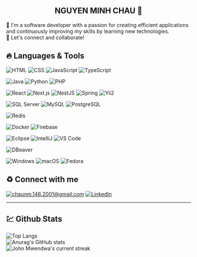 <h2 align="center">NGUYEN MINH CHAU 👋</h2> 

<p>🌟 I'm a software developer with a passion for creating efficient applications and continuously improving my skills by learning new technologies. <br/> 🤝 Let's connect and collaborate!</p>

## <h2>🔥 Languages & Tools </h2>
![HTML](https://img.shields.io/badge/HTML-%23E34F26.svg?style=flat-square&logo=html5&logoColor=white)
![CSS](https://img.shields.io/badge/CSS-%231572B6.svg?style=flat-square&logo=css3&logoColor=white)
![JavaScript](https://img.shields.io/badge/JavaScript-%23F7DF1E.svg?style=flat-square&logo=javascript&logoColor=black)
![TypeScript](https://img.shields.io/badge/TypeScript-%232F74C0.svg?style=flat-square&logo=typescript&logoColor=white)

![Java](https://img.shields.io/badge/Java-%23E34F26.svg?style=flat-square&logo=openjdk&logoColor=white)
![Python](https://img.shields.io/badge/Python-%233572A5.svg?style=flat-square&logo=python&logoColor=white)
![PHP](https://img.shields.io/badge/PHP-%23777BB4.svg?style=flat-square&logo=php&logoColor=white)

![React](https://img.shields.io/badge/React-%2361DAFB.svg?style=flat-square&logo=react&logoColor=black)
![Next.js](https://img.shields.io/badge/Next.js-%23000000.svg?style=flat-square&logo=next.js&logoColor=white)
![NestJS](https://img.shields.io/badge/NestJS-%23E0234E.svg?style=flat-square&logo=nestjs&logoColor=white)
![Spring](https://img.shields.io/badge/Spring-%236DB33F.svg?style=flat-square&logo=spring&logoColor=white)
![Yii2](https://img.shields.io/badge/Yii2-%23D9534F.svg?style=flat-square&logo=Yii&logoColor=white)

![SQL Server](https://img.shields.io/badge/SQL%20Server-%234F5B93.svg?style=flat-square&logo=microsoftsqlserver&logoColor=white)
![MySQL](https://img.shields.io/badge/MySQL-%234479A1.svg?style=flat-square&logo=mysql&logoColor=white)
![PostgreSQL](https://img.shields.io/badge/PostgreSQL-%233C54A1.svg?style=flat-square&logo=postgresql&logoColor=white)

![Redis](https://img.shields.io/badge/Redis-%23DC382D.svg?style=flat-square&logo=redis&logoColor=white)

![Docker](https://img.shields.io/badge/Docker-%230db7ed.svg?style=flat-square&logo=docker&logoColor=white)
![Firebase](https://img.shields.io/badge/Firebase-%23FFCA28.svg?style=flat-square&logo=firebase&logoColor=black)

![Eclipse](https://img.shields.io/badge/Eclipse-%234B8BBE.svg?style=flat-square&logo=eclipse&logoColor=white)
![IntelliJ](https://img.shields.io/badge/IntelliJ%20IDEA-%23000000.svg?style=flat-square&logo=intellijidea&logoColor=white)
![VS Code](https://img.shields.io/badge/VS%20Code-%23007ACC.svg?style=flat-square&logo=visual-studio-code&logoColor=white)

![DBeaver](https://img.shields.io/badge/DBeaver-%230C8DBA.svg?style=flat-square&logo=dbeaver&logoColor=white)

![Windows](https://img.shields.io/badge/Windows-%230078D4.svg?style=flat-square&logo=windows&logoColor=white)
![macOS](https://img.shields.io/badge/macOS-%23000000.svg?style=flat-square&logo=apple&logoColor=white)
![Fedora](https://img.shields.io/badge/Fedora-%234B8BBE.svg?style=flat-square&logo=fedora&logoColor=white)

## ♻️ Connect with me 
<a href="mailto:chaunm.146.2001@gmail.com" target="_blank"><img src="https://img.shields.io/badge/Gmail-D14836?style=for-the-badge&logo=gmail&logoColor=white" alt="chaunm.146.2001@gmail.com" title="chaunm.146.2001@gmail.com" align="center"/></a>
<a href="https://www.linkedin.com/in/nguyen-minh-chau-304a2b2b8/"><img src="https://img.shields.io/badge/LinkedIn-0077B5?style=for-the-badge&logo=linkedin&logoColor=white" alt="LinkedIn" title="LinkedIn" align="center"/></a>

<hr />

## 💹 Github Stats

![Top Langs](https://github-readme-stats.vercel.app/api/top-langs/?username=chau-nm&layout=compact&theme=dark) <br />
![Anurag's GitHub stats](https://github-readme-stats.vercel.app/api?username=chau-nm&show_icons=true&hide=issues&theme=dark) <br />
![John Mwendwa's current streak](https://streak-stats.demolab.com/?user=chau-nm&count_private=true&theme=dark)
